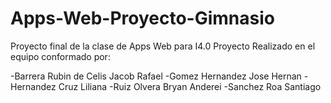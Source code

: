 # Apps-Web-Proyecto-Gimnasio
Proyecto final de la clase de Apps Web para I4.0
Proyecto Realizado en el equipo conformado por:

-Barrera Rubin de Celis Jacob Rafael
-Gomez Hernandez Jose Hernan
-Hernandez Cruz Liliana
-Ruiz Olvera Bryan Anderei
-Sanchez Roa Santiago
